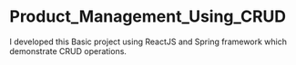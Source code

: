 # Product_Management_Using_CRUD
I developed this Basic project using ReactJS and Spring framework which demonstrate CRUD operations.
